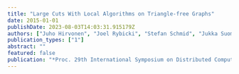 ```yaml
---
title: "Large Cuts With Local Algorithms on Triangle-free Graphs"
date: 2015-01-01
publishDate: 2023-08-03T14:03:31.915179Z
authors: ["Juho Hirvonen", "Joel Rybicki", "Stefan Schmid", "Jukka Suomela"]
publication_types: ["1"]
abstract: ""
featured: false
publication: "*Proc. 29th International Symposium on Distributed Computing (DISC)*"
---
```



